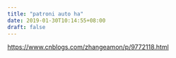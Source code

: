 ```yaml
---
title: "patroni auto ha"
date: 2019-01-30T10:14:55+08:00
draft: false
---
```


https://www.cnblogs.com/zhangeamon/p/9772118.html
